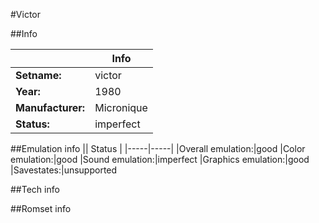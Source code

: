 #Victor

##Info

||Info|
|-----|-----|
|**Setname:**|victor
|**Year:**|1980
|**Manufacturer:**|Micronique
|**Status:**|imperfect

##Emulation info
|| Status |
|-----|-----|
|Overall emulation:|good
|Color emulation:|good
|Sound emulation:|imperfect
|Graphics emulation:|good
|Savestates:|unsupported

##Tech info

##Romset info

<!--- START OF EDITED COMMENT DO NOT TOUCH TEXT ABOVE-->
